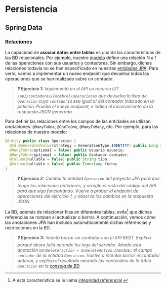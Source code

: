 # Persistencia
## Spring Data
### Relaciones

La capacidad de **asociar datos entre tablas** es una de las características de las BD relacionales. Por ejemplo, nuestro [modelo](relacionales.md) define una relación N a 1 de las operaciones con sus usuarios y contadores. Sin embargo, dichas relaciones todavía no se han especificado en nuestras [entidades JPA](spring-data-entidades.md). Para verlo, vamos a implementar un nuevo endpoint que devuelva todas las operaciones que se han realizado sobre un contador.

> **❓ Ejercicio 1:** _Implementa en el API un recurso `GET /api/contadores/{nombre}/operaciones` que devuelva la lista de `Operacion` cuyo `contadorId` sea igual al del contador indicado en la petición. Prueba el nuevo endpoint, e indica el inconveniente de la respuesta JSON generada._

Para definir las relaciones entre los campos de las entidades se utilizan anotaciones: `@ManyToOne`, `@OneToOne`, `@ManyToMany`, etc. Por ejemplo, para las relaciones de nuestro modelo:

```java
@Entity public class Operacion {
  @Id @GeneratedValue(strategy = GenerationType.IDENTITY) public Long id;
  @ManyToOne(optional = false) public Usuario usuario;
  @ManyToOne(optional = false) public Contador contador;
  @Column(nullable = false) public String tipo;
  @Column(nullable = false) public Timestamp fecha;
}
```

> **❓ Ejercicio 2:** _Cambia la entidad `Operacion` del proyecto JPA para que tenga las relaciones anteriores, y arregla el resto del código del API para que siga funcionando. Vuelve a probar el endpoint de operaciones del ejercicio 1, y observa los cambios en la respuesta JSON._

La BD, además de relacionar filas en diferentes tablas, evita[^1] que dichas referencias se rompan al actualizar o borrar. A continuación, vemos cómo las anotaciones JPA han incluido automáticamente dichas referencias y restricciones en la BD.

> **❓ Ejercicio 3:** _Intenta borrar un contador con el API REST. Explica porqué ahora falla mirando los logs del servidor. Añade esta anotación `@OnDelete(action = OnDeleteAction.CASCADE)` al campo `contador` de la entidad `Operacion`. Vuelve a intentar borrar el contador anterior, y explica el resultado mirando los contenidos de la tabla `Operacion` en la [consola de BD](http://localhost:8080/h2-console)._

[^1]: A esta característica se le llama [integridad referencial](https://es.wikipedia.org/wiki/Integridad_referencial).




